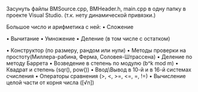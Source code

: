 Засунуть файлы BMSource.cpp, BMHeader.h, main.cpp в одну папку в проекте Visual Studio.
(т.к. нету динамической привязки.)


Большое число и арифметика с ней:
 • Сложение

 • Вычитание  • Умножение  • Деление (в том числе с остатком)

• Конструктор (по размеру, рандом или нули)
• Методы проверки на простоту(Миллера-рабина, Ферма, Соловея-Штрассена)
• Деление по методу Баррета
• Возведение в степень по модулю (b^k mod m)
• Квадрат и степень (sqr(), pow())
• Ввод\Вывод в 10-й и в 16-й системах счисления 
• Операторы сравнения (>, <, >=, <=, =, !=)
• Вычисление целой части от корня числа ([√n])
